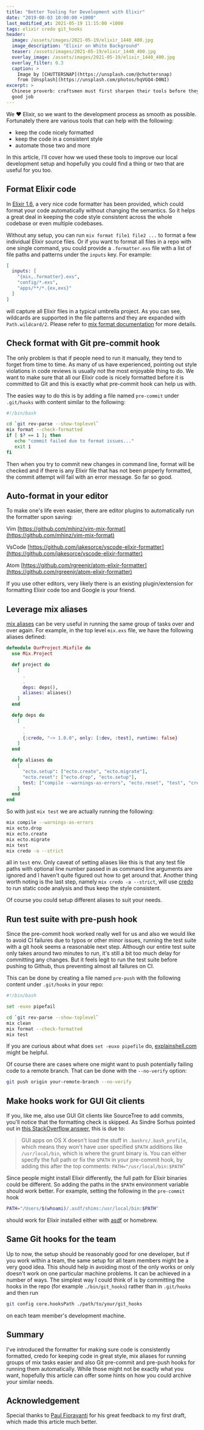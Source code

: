 ```yaml
---
title: "Better Tooling for Development with Elixir"
date: "2019-08-03 10:00:00 +1000"
last_modified_at: 2021-05-19 11:15:00 +1000
tags: elixir credo git_hooks
header:
  image: /assets/images/2021-05-19/elixir_1440_400.jpg
  image_description: "Elixir on White Background"
  teaser: /assets/images/2021-05-19/elixir_1440_400.jpg
  overlay_image: /assets/images/2021-05-19/elixir_1440_400.jpg
  overlay_filter: 0.3
  caption: >
    Image by [CHUTTERSNAP](https://unsplash.com/@chuttersnap)
    from [Unsplash](https://unsplash.com/photos/hqVGQ4-D0NI)
excerpt: >
  Chinese proverb: craftsmen must first sharpen their tools before they can do a
  good job
---
```


We ❤️ Elixir, so we want to the development process as smooth as possible.
Fortunately there are various tools that can help with the following:

* keep the code nicely formatted
* keep the code in a consistent style
* automate those two and more

In this article, I'll cover how we used these tools to improve our local
development setup and hopefully you could find a thing or two that are useful
for you too.

## Format Elixir code

In [Elixir 1.6][], a very nice code formatter has been provided, which could
format your code automatically without changing the semantics. So it helps a
great deal in keeping the code style consistent across the whole codebase or
even multiple codebases.

Without any setup, you can run `mix format file1 file2 ...` to format a few
individual Elixir source files. Or if you want to format all files in a repo
with one single command, you could provide a `.formatter.exs` file with a list
of file paths and patterns under the `inputs` key. For example:

```elixir
[
  inputs: [
    "{mix,.formatter}.exs",
    "config/*.exs",
    "apps/**/*.{ex,exs}"
  ]
]
```

will capture all Elixir files in a typical umbrella project. As you can see,
wildcards are supported in the file patterns and they are expanded with
`Path.wildcard/2`. Please refer to [mix format documentation][] for more
details.

## Check format with Git pre-commit hook

The only problem is that if people need to run it manually, they tend to forget
from time to time. As many of us have experienced, pointing out style violations
in code reviews is usually not the most enjoyable thing to do. We want to make
sure that all our Elixir code is nicely formatted before it is committed to Git
and this is exactly what pre-commit hook can help us with.

The easies way to do this is by adding a file named `pre-commit` under
`.git/hooks` with content similar to the following:

```bash
#!/bin/bash

cd `git rev-parse --show-toplevel`
mix format --check-formatted
if [ $? == 1 ]; then
   echo "commit failed due to format issues..."
   exit 1
fi
```

Then when you try to commit new changes in command line, format will be checked
and if there is any Elixir file that has not been properly formatted, the commit
attempt will fail with an error message. So far so good.

## Auto-format in your editor

To make one's life even easier, there are editor plugins to automatically run
the formatter upon saving:

Vim [https://github.com/mhinz/vim-mix-format](https://github.com/mhinz/vim-mix-format)

VsCode [https://github.com/jakesorce/vscode-elixir-formatter](https://github.com/jakesorce/vscode-elixir-formatter)

Atom [https://github.com/rgreenjr/atom-elixir-formatter](https://github.com/rgreenjr/atom-elixir-formatter)

If you use other editors, very likely there is an existing plugin/extension for
formatting Elixir code too and Google is your friend.

## Leverage mix aliases

[mix aliases][] can be very useful in running the same group of tasks over and
over again. For example, in the top level `mix.exs` file, we have the following
aliases defined:

```elixir
defmodule OurProject.Mixfile do
  use Mix.Project

  def project do
    [
      .
      .
      deps: deps(),
      aliases: aliases()
    ]
  end

  defp deps do
    [
      .
      .
      {:credo, "~> 1.0.0", only: [:dev, :test], runtime: false}
    ]
  end

  defp aliases do
    [
      "ecto.setup": ["ecto.create", "ecto.migrate"],
      "ecto.reset": ["ecto.drop", "ecto.setup"],
      test: ["compile --warnings-as-errors", "ecto.reset", "test", "credo -a --strict"]
    ]
  end
end
```

So with just `mix test` we are actually running the following:

```bash
mix compile --warnings-as-errors
mix ecto.drop
mix ecto.create
mix ecto.migrate
mix test
mix credo -a --strict
```

all in `test` env. Only caveat of setting aliases like this is that any test
file paths with optional line number passed in as command line arguments are
ignored and I haven't quite figured out how to get around that. Another thing
worth noting is the last step, namely `mix credo -a --strict`, will use
[credo][] to run static code analysis and thus keep the style consistent.

Of course you could setup different aliases to suit your needs.

## Run test suite with pre-push hook

Since the pre-commit hook worked really well for us and also we would like to
avoid CI failures due to typos or other minor issues, running the test suite
with a git hook seems a reasonable next step. Although our entire test suite
only takes around two minutes to run, it's still a bit too much delay for
committing any changes. But it feels legit to run the test suite before pushing
to Github, thus preventing almost all failures on CI.

This can be done by creating a file named `pre-push` with the following content
under `.git/hooks` in your repo:

```bash
#!/bin/bash

set -euxo pipefail

cd `git rev-parse --show-toplevel`
mix clean
mix format --check-formatted
mix test
```

If you are curious about what does `set -euxo pipefile` do, [explainshell.com][]
might be helpful.

Of course there are cases where one might want to push potentially failing code
to a remote branch. That can be done with the `--no-verify` option:

```bash
git push origin your-remote-branch --no-verify
```

## Make hooks work for GUI Git clients

If you, like me, also use GUI Git clients like SourceTree to add commits, you'll
notice that the formatting check is skipped. As Sindre Sorhus pointed out in
[this StackOverflow answer][], this is due to:

> GUI apps on OS X doesn't load the stuff in `.bashrc/.bash_profile`, which
> means they won't have user specified `$PATH` additions like `/usr/local/bin`,
> which is where the grunt binary is. You can either specify the full path or
> fix the `$PATH` in your pre-commit hook, by adding this after the top
> comments: `PATH="/usr/local/bin:$PATH`"

Since people might install Elixir differently, the full path for Elixir binaries
could be different. So adding the paths in the `$PATH` environment variable
should work better. For example, setting the following in the `pre-commit` hook

```bash
PATH="/Users/$(whoami)/.asdf/shims:/usr/local/bin:$PATH"
```

should work for Elixir installed either with [asdf][] or homebrew.

## Same Git hooks for the team

Up to now, the setup should be reasonably good for one developer, but if you
work within a team, the same setup for all team members might be a very good
idea. This should help in avoiding most of the only works or only doesn't work
on one particular machine problems. It can be achieved in a number of ways. The
simplest way I could think of is by committing the hooks in the repo (for
example `./bin/git_hooks`) rather than in `.git/hooks` and then run

```bash
git config core.hooksPath ./path/to/your/git_hooks
```

on each team member's development machine.

## Summary

I've introduced the formatter for making sure code is consistently formatted,
credo for keeping code in great style, mix aliases for running groups of mix
tasks easier and also Git pre-commit and pre-push hooks for running them
automatically. While those might not be exactly what you want, hopefully this
article can offer some hints on how you could archive your similar needs.

## Acknowledgement

Special thanks to [Paul Fioravanti][] for his great feedback to my first draft,
which made this article much better.

[Elixir 1.6]: https://elixir-lang.org/blog/2018/01/17/elixir-v1-6-0-released/
[Paul Fioravanti]: https://twitter.com/paulfioravanti
[asdf]: https://github.com/asdf-vm/asdf
[credo]: https://github.com/rrrene/credo
[explainshell.com]: https://explainshell.com/explain?cmd=set+-euxo+pipefail
[mix aliases]: https://hexdocs.pm/mix/Mix.html#module-aliases
[mix format documentation]: https://hexdocs.pm/mix/master/Mix.Tasks.Format.html
[this StackOverflow answer]: https://stackoverflow.com/a/17557522/1228752

